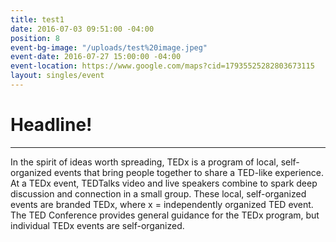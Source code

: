 ```yaml
---
title: test1
date: 2016-07-03 09:51:00 -04:00
position: 8
event-bg-image: "/uploads/test%20image.jpeg"
event-date: 2016-07-27 15:00:00 -04:00
event-location: https://www.google.com/maps?cid=17935525282803673115
layout: singles/event
---
```


# Headline!

---

In the spirit of ideas worth spreading, TEDx is a program of local, self-organized events that bring people together to share a TED-like experience. At a TEDx event, TEDTalks video and live speakers combine to spark deep discussion and connection in a small group. These local, self-organized events are branded TEDx, where x = independently organized TED event. The TED Conference provides general guidance for the TEDx program, but individual TEDx events are self-organized.